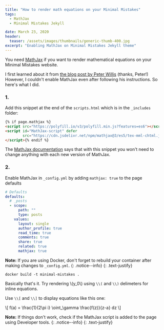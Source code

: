 ```yaml
---
title: "How to render math equations on your Minimal Mistakes"
tags:
  - MathJax
  - Minimal Mistakes Jekyll

date: March 23, 2020
header:
  teaser: /assets/images/thumbnails/generic-thumb-400.jpg
excerpt: "Enabling MathJax on Minimal Mistakes Jekyll theme"
---
```


You need [MathJax](https://www.mathjax.org) if you want to render mathematical equations on your Minimal Mistakes website.

I first learned about it from [the blog post by Peter Willis](http://www.pwills.com/posts/2017/12/20/website.html) (thanks, Peter!) However, I couldn't enable MathJax even after following his instructions. So here's what I did.

### 1. 
Add this snippet at the end of the `scripts.html` which is in the `_includes` folder:

```html
{% if page.mathjax %}
<script src="https://polyfill.io/v3/polyfill.min.js?features=es6"></script>
<script id="MathJax-script" defer
        src="https://cdn.jsdelivr.net/npm/mathjax@3/es5/tex-mml-chtml.js">
</script>{% endif %}
```

The [MathJax documentation](https://www.mathjax.org/#gettingstarted) says that with this snippet you won't need to change anything with each new version of MathJax. 

### 2. 

Enable MathJax in `_config.yml` by adding `mathjax: true` to the page defaults

```yml
# Defaults
defaults:
  # _posts
  - scope:
      path: ""
      type: posts
    values:
      layout: single
      author_profile: true
      read_time: true
      comments: true
      share: true
      related: true
      mathjax: true
```
<i class="far fa-sticky-note"></i> **Note:** If you are using Docker, don't forget to rebuild your container after making changes to `_config.yml`.
  {: .notice--info}
  {: .text-justify}

```
docker build -t minimal-mistakes .
```

Basically that's it. Try rendering \\(y_0\\) using `\\(` and `\\)` delimeters for inline equations. 

Use `\\[` and `\\]` to display equations like this one:

\\[ f(a) = \frac{1}{2\pi i} \oint_\gamma \frac{f(z)}{z-a} dz \\]


<i class="far fa-sticky-note"></i> **Note:** If things don't work, check if the MathJax script is added to the page using Developer tools.
  {: .notice--info}
  {: .text-justify}
